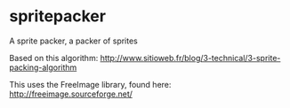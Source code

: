 spritepacker
============

A sprite packer, a packer of sprites

Based on this algorithm: http://www.sitioweb.fr/blog/3-technical/3-sprite-packing-algorithm

This uses the FreeImage library, found here: http://freeimage.sourceforge.net/
